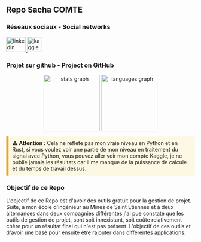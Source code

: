 ## Repo Sacha COMTE

### Réseaux sociaux - Social networks

<div align="left">
  <a href="https://www.linkedin.com/in/sacha-comte-b1837919a" target="_blank">
    <img src="https://raw.githubusercontent.com/maurodesouza/profile-readme-generator/master/src/assets/icons/social/linkedin/default.svg" width="52" height="40" alt="linkedin logo"  />
  </a>
  <a href=# target="_blank">
    <img src="https://upload.wikimedia.org/wikipedia/commons/f/f4/Kaggle_Logo.svg" height="40" alt="kaggle logo" />
  </a>
</div>

### Projet sur github - Project on GitHub

<div align="center">
  <img src="https://github-readme-stats.vercel.app/api?username=choucadieux&hide_title=false&hide_rank=false&show_icons=true&include_all_commits=true&count_private=true&disable_animations=false&theme=dracula&locale=en&hide_border=false&order=1" height="150" alt="stats graph"  />
  <img src="https://github-readme-stats.vercel.app/api/top-langs?username=choucadieux&locale=en&hide_title=false&layout=compact&card_width=320&langs_count=5&theme=dracula&hide_border=false&order=2" height="150" alt="languages graph"  />
</div>

<div style="border-left: 6px solid #f39c12; background-color: #fcf8e3; padding: 10px; margin: 10px 0;">
  <strong>⚠️ Attention :</strong> Cela ne reflete pas mon vraie niveau en Python et en Rust, si vous voulez voir une partie de mon niveau en traitement du signal avec Python, vous pouvez aller voir mon compte Kaggle, je ne publie jamais les résultats car il me manque de la puissance de calcule et du temps de travail dessus. 
</div>

### Objectif de ce Repo

L'objectif de ce Repo est d'avoir des outils gratuit pour la gestion de projet. Suite, à mon école d'ingénieur au Mines de Saint Etiennes et à deux alternances dans deux compagnies différentes j'ai pue constaté que les outils de gestion de projet, sont soit innexistant, soit coûte relativement chère pour un résultat final qui n'est pas présent. 
L'objectif de ces outils et d'avoir une base pour ensuite être rajouter dans différentes applications. 


